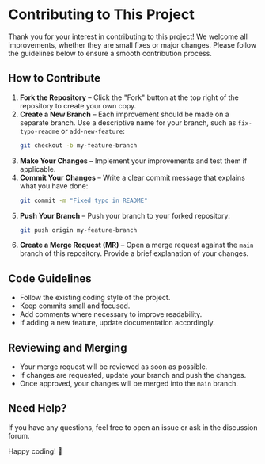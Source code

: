 # Contributing to This Project

Thank you for your interest in contributing to this project! We welcome all improvements, whether they are small fixes or major changes. Please follow the guidelines below to ensure a smooth contribution process.

## How to Contribute

1. **Fork the Repository** – Click the "Fork" button at the top right of the repository to create your own copy.
2. **Create a New Branch** – Each improvement should be made on a separate branch. Use a descriptive name for your branch, such as `fix-typo-readme` or `add-new-feature`:
   ```sh
   git checkout -b my-feature-branch
   ```
3. **Make Your Changes** – Implement your improvements and test them if applicable.
4. **Commit Your Changes** – Write a clear commit message that explains what you have done:
   ```sh
   git commit -m "Fixed typo in README"
   ```
5. **Push Your Branch** – Push your branch to your forked repository:
   ```sh
   git push origin my-feature-branch
   ```
6. **Create a Merge Request (MR)** – Open a merge request against the `main` branch of this repository. Provide a brief explanation of your changes.

## Code Guidelines

- Follow the existing coding style of the project.
- Keep commits small and focused.
- Add comments where necessary to improve readability.
- If adding a new feature, update documentation accordingly.

## Reviewing and Merging

- Your merge request will be reviewed as soon as possible.
- If changes are requested, update your branch and push the changes.
- Once approved, your changes will be merged into the `main` branch.

## Need Help?

If you have any questions, feel free to open an issue or ask in the discussion forum.

Happy coding! 🚀
